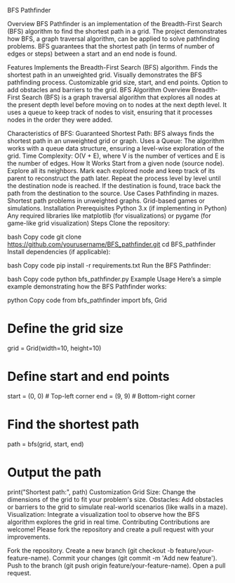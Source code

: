 BFS Pathfinder

Overview
BFS Pathfinder is an implementation of the Breadth-First Search (BFS) algorithm to find the shortest path in a grid. The project demonstrates how BFS, a graph traversal algorithm, can be applied to solve pathfinding problems. BFS guarantees that the shortest path (in terms of number of edges or steps) between a start and an end node is found.

Features
Implements the Breadth-First Search (BFS) algorithm.
Finds the shortest path in an unweighted grid.
Visually demonstrates the BFS pathfinding process.
Customizable grid size, start, and end points.
Option to add obstacles and barriers to the grid.
BFS Algorithm Overview
Breadth-First Search (BFS) is a graph traversal algorithm that explores all nodes at the present depth level before moving on to nodes at the next depth level. It uses a queue to keep track of nodes to visit, ensuring that it processes nodes in the order they were added.

Characteristics of BFS:
Guaranteed Shortest Path: BFS always finds the shortest path in an unweighted grid or graph.
Uses a Queue: The algorithm works with a queue data structure, ensuring a level-wise exploration of the grid.
Time Complexity: O(V + E), where V is the number of vertices and E is the number of edges.
How It Works
Start from a given node (source node).
Explore all its neighbors.
Mark each explored node and keep track of its parent to reconstruct the path later.
Repeat the process level by level until the destination node is reached.
If the destination is found, trace back the path from the destination to the source.
Use Cases
Pathfinding in mazes.
Shortest path problems in unweighted graphs.
Grid-based games or simulations.
Installation
Prerequisites
Python 3.x (if implementing in Python)
Any required libraries like matplotlib (for visualizations) or pygame (for game-like grid visualization)
Steps
Clone the repository:

bash
Copy code
git clone https://github.com/yourusername/BFS_pathfinder.git
cd BFS_pathfinder
Install dependencies (if applicable):

bash
Copy code
pip install -r requirements.txt
Run the BFS Pathfinder:

bash
Copy code
python bfs_pathfinder.py
Example Usage
Here’s a simple example demonstrating how the BFS Pathfinder works:

python
Copy code
from bfs_pathfinder import bfs, Grid

# Define the grid size
grid = Grid(width=10, height=10)

# Define start and end points
start = (0, 0)    # Top-left corner
end = (9, 9)      # Bottom-right corner

# Find the shortest path
path = bfs(grid, start, end)

# Output the path
print("Shortest path:", path)
Customization
Grid Size: Change the dimensions of the grid to fit your problem's size.
Obstacles: Add obstacles or barriers to the grid to simulate real-world scenarios (like walls in a maze).
Visualization: Integrate a visualization tool to observe how the BFS algorithm explores the grid in real time.
Contributing
Contributions are welcome! Please fork the repository and create a pull request with your improvements.

Fork the repository.
Create a new branch (git checkout -b feature/your-feature-name).
Commit your changes (git commit -m 'Add new feature').
Push to the branch (git push origin feature/your-feature-name).
Open a pull request.
